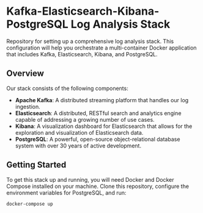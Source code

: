 # Kafka-Elasticsearch-Kibana-PostgreSQL Log Analysis Stack

Repository for setting up a comprehensive log analysis stack. This configuration will help you orchestrate a multi-container Docker application that includes Kafka, Elasticsearch, Kibana, and PostgreSQL.

## Overview

Our stack consists of the following components:

- **Apache Kafka**: A distributed streaming platform that handles our log ingestion.
- **Elasticsearch**: A distributed, RESTful search and analytics engine capable of addressing a growing number of use cases.
- **Kibana**: A visualization dashboard for Elasticsearch that allows for the exploration and visualization of Elasticsearch data.
- **PostgreSQL**: A powerful, open-source object-relational database system with over 30 years of active development.

## Getting Started

To get this stack up and running, you will need Docker and Docker Compose installed on your machine. Clone this repository, configure the environment variables for PostgreSQL, and run:

```bash
docker-compose up
 
